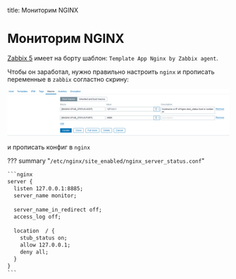 title: Мониторим NGINX

# Мониторим NGINX

[Zabbix 5](https://www.zabbix.com/ru) имеет на борту шаблон: `Template App Nginx by Zabbix agent`.

Чтобы он заработал, нужно правильно настроить `nginx` и прописать переменные в `zabbix` согластно скрину:

[![zabbix](img/zabbix.png)](img/zabbix.png)

и прописать конфиг в `nginx`

??? summary "`/etc/nginx/site_enabled/nginx_server_status.conf`"

    ```nginx
    server {
      listen 127.0.0.1:8885;
      server_name monitor;
    
      server_name_in_redirect off;
      access_log off;
    
      location  / {
        stub_status on;
        allow 127.0.0.1;
        deny all;
      }
    }
    ```